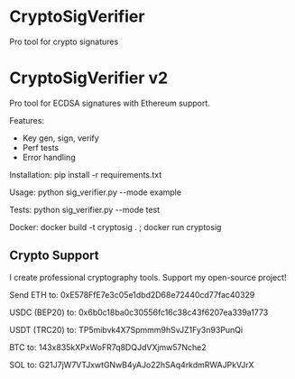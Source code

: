 # CryptoSigVerifier
Pro tool for crypto signatures
# CryptoSigVerifier v2
Pro tool for ECDSA signatures with Ethereum support.

Features:
- Key gen, sign, verify
- Perf tests
- Error handling

Installation:
pip install -r requirements.txt

Usage:
python sig_verifier.py --mode example

Tests: python sig_verifier.py --mode test

Docker: docker build -t cryptosig . ; docker run cryptosig

## Crypto Support

I create professional cryptography tools. Support my open-source project!

Send ETH to: 0xE578FfE7e3c05e1dbd2D68e72440cd77fac40329

USDC (BEP20) to: 0x6b0c18ba0c30556fc16c38c43f6207ea339a1773

USDT (TRC20) to: TP5mibvk4X7Spmmm9hSvJZ1Fy3n93PunQi

BTC to: 143x835kXPxWoFR7q8DQJdVXjmw57Nche2

SOL to: G21J7jW7VTJxwtGNwB4yAJo22hSAq4rkdmRWAJPkVJrX
